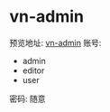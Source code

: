 # vn-admin

预览地址: [vn-admin](https://javanshen.github.io/vn-admin)
账号: 
+ admin
+ editor
+ user

密码: 随意
